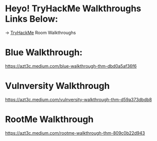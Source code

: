 # Heyo! TryHackMe Walkthroughs Links Below:
-> <a href="https://tryhackme.com/">TryHackMe</a> Room Walkthroughs

# Blue Walkthrough:
https://azt3c.medium.com/blue-walkthrough-thm-dbd0a5af36f6

# Vulnversity Walkthrough
https://azt3c.medium.com/vulnversity-walkthrough-thm-d59a373dbdb8

# RootMe Walkthrough
https://azt3c.medium.com/rootme-walkthrough-thm-809c0b22d943
